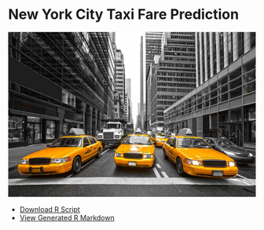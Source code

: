 # New York City Taxi Fare Prediction


![ ](taxi-cab-nyc.jpg)

- [Download R Script](TP2_Improved.R)
- [View Generated R Markdown](TP2_RMD.pdf) 
